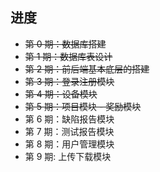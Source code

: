 ## 进度

- ~~第 0 期：数据库搭建~~
- ~~第 1 期：数据库表设计~~
- ~~第 2 期：前后端基本底层的搭建~~
- ~~第 3 期：登录注册模块~~
- ~~第 4 期：设备模块~~
- ~~第 5 期：项目模块 - 奖励模块~~
- 第 6 期：缺陷报告模块
- 第 7 期：测试报告模块
- 第 8 期：用户管理模块
- 第 9 期: 上传下载模块

